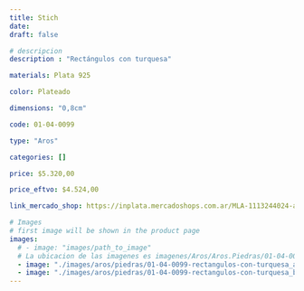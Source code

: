 ```yaml
---
title: Stich
date: 
draft: false

# descripcion
description : "Rectángulos con turquesa"

materials: Plata 925

color: Plateado

dimensions: "0,8cm"

code: 01-04-0099

type: "Aros"

categories: []

price: $5.320,00

price_eftvo: $4.524,00

link_mercado_shop: https://inplata.mercadoshops.com.ar/MLA-1113244024-aros-plata-925-y-turquesa-stich-_JM

# Images
# first image will be shown in the product page
images:
  # - image: "images/path_to_image"
  # La ubicacion de las imagenes es imagenes/Aros/Aros.Piedras/01-04-0099-stich
  - image: "./images/aros/piedras/01-04-0099-rectangulos-con-turquesa_a.jpeg"
  - image: "./images/aros/piedras/01-04-0099-rectangulos-con-turquesa_b.jpeg"
---
```

